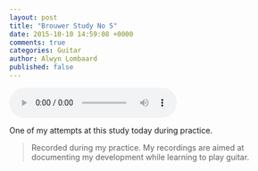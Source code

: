 ```yaml
---
layout: post
title: "Brouwer Study No 5"
date: 2015-10-10 14:59:08 +0000
comments: true
categories: Guitar
author: Alwyn Lombaard
published: false
---
```

<audio controls>
  <source src="/music/Brouwer_Study_No_5_20151011_150048.mp3" type="audio/mpeg">
</audio>

One of my attempts at this study today during practice.



>Recorded during my practice. My recordings are aimed at documenting my development while learning to play guitar. 